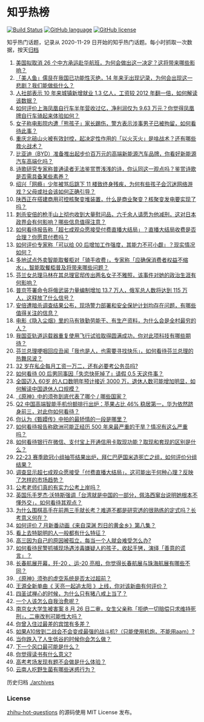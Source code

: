 # 知乎热榜
[![Build Status](https://github.com/ToWeLong/zhihu-hot-questions/workflows/CI/badge.svg)](https://github.com/ToWeLong/zhihu-hot-questions/actions)
[![GitHub language](https://img.shields.io/badge/language-golang-orange.svg)](https://golang.org/)
[![GitHub license](https://img.shields.io/github/license/ToWeLong/zhihu-hot-questions)](https://github.com/ToWeLong/zhihu-hot-questions/blob/main/LICENSE)

知乎热门话题，记录从 2020-11-29 日开始的知乎热门话题。每小时抓取一次数据，按天[归档](./archives)

<!-- BEGIN -->

1. [美国拟取消 26 个中方承运赴华航班，为何会做出这一决定？这将带来哪些影响？](https://www.zhihu.com/question/550062890)
1. [「美人鱼」儒艮在我国已功能性灭绝，14 年来无出现记录，为何会出现这一悲剧？我们能做些什么？](https://www.zhihu.com/question/549973547)
1. [人社部表示 10 年来城镇新增就业 1.3 亿人，工资较 2012 年翻一倍，如何解读该数据？](https://www.zhihu.com/question/549906723)
1. [如何评价上海凤凰自行车半年营收过亿，净利润仅为 9.63 万元？你觉得凤凰牌自行车骑起来体验如何？](https://www.zhihu.com/question/549868234)
1. [女子称电影院内遭「熊孩子」家长踢伤，警方表示涉事男子已被拘留，如何看待此事？](https://www.zhihu.com/question/549966925)
1. [重庆北碚山火被有效封控，起决定性作用的「以火灭火」是啥战术？还有哪些救火战术？](https://www.zhihu.com/question/550027748)
1. [比亚迪（BYD）准备推出起步价百万元的高端新能源汽车品牌，你看好新能源汽车高端化吗？](https://www.zhihu.com/question/549930353)
1. [诗歌研究专家称普通读者无法鉴赏贾浅浅的诗，你认同这一观点吗？鉴赏诗歌是否需具备某些素养？](https://www.zhihu.com/question/549854528)
1. [绍兴「网瘾」少年被骂后跳下 11 楼致终身残疾，为何有些孩子会沉迷网络游戏？父母或社会该如何正确引导？](https://www.zhihu.com/question/549591725)
1. [陕西正在搭建商用可控核聚变堆装置，什么是商业聚变？核聚变发电要实现了吗？](https://www.zhihu.com/question/549653138)
1. [刺杀安倍的枪手山上彻也收到大量慰问品，六千余人请愿为他减刑，这对日本政界会有何影响？哪些信息值得注意？](https://www.zhihu.com/question/549940544)
1. [如何看待报告称「超七成观众愿接受付费直播大结局」？直播大结局收费是否合理？你愿意付费吗？](https://www.zhihu.com/question/549924874)
1. [如何评价专家称「可以给 00 后增加工作强度，其能力不可小觑」？现实情况如何？](https://www.zhihu.com/question/550055580)
1. [多地试点外卖智能取餐柜对「骑手收费」，专家称「应确保消费者权益不缩水」，智能取餐柜普及将带来哪些问题？](https://www.zhihu.com/question/549906785)
1. [芬兰女总理马林在其总理官邸传出两名女子不雅照，该事件对她的政治生涯有何影响？](https://www.zhihu.com/question/549790307)
1. [普京签署命令将俄武装力量编制增加 13.7 万人，俄军总人数将达到 115 万人，这释放了什么信号？](https://www.zhihu.com/question/550015026)
1. [安倍遭暗杀调查结果公布，现场警力部署和安全保护计划均存在问题，有哪些值得关注的信息？](https://www.zhihu.com/question/549957562)
1. [电影《隐入尘烟》里的马有铁勤劳能干、有生产资料，为什么会是全村最穷的人？](https://www.zhihu.com/question/543217119)
1. [我国亚轨道运载器重复使用飞行试验取得圆满成功，你对此项科技有哪些期待？](https://www.zhihu.com/question/550017654)
1. [芬兰总理哽咽回应丑闻「我也是人，也需要寻找快乐」，如何看待芬兰总理的热舞风波？](https://www.zhihu.com/question/549974548)
1. [32 岁在私企每月工资一万二，还有必要考公务员吗?](https://www.zhihu.com/question/549216943)
1. [如何看待 00 后男同事因「失恋快死掉了」请假 0.5 天这件事？](https://www.zhihu.com/question/550073179)
1. [全国迈入 60岁 的人口数明年预计接近 3000 万，退休人数可能增加明显，如何解读中国退休人口规模？](https://www.zhihu.com/question/549740688)
1. [《原神》中的须弥到底代表了哪个 / 哪些国家？](https://www.zhihu.com/question/548408333)
1. [Q2 中国高端智能手机份额排行出炉：苹果占比 46% 稳居第一，华为依然跻身前三，对此你如何看待？](https://www.zhihu.com/question/549754907)
1. [你认为《甄嬛传》中拍的最矫情的一段是哪里？](https://www.zhihu.com/question/285232278)
1. [如何看待报告称欧洲可能正经历 500 年来最严重的干旱？情况有这么严重吗？](https://www.zhihu.com/question/549774832)
1. [如何看待银行在微信、支付宝上开通信用卡取现功能？取现和套现的区别是什么？](https://www.zhihu.com/question/549760252)
1. [22-23 赛季欧冠小组抽签结果出炉，拜仁巴萨国米造死亡之组，如何评价分组结果？](https://www.zhihu.com/question/550005566)
1. [调查显示超七成观众愿接受「付费直播大结局」，这可能出于何种心理？反映了怎样的市场趋势？](https://www.zhihu.com/question/549900766)
1. [公考老师们真的有实力公考上岸吗？](https://www.zhihu.com/question/549451566)
1. [英国乐手罗杰·沃特斯强调「台湾就是中国的一部分，佩洛西窜台说明她根本不懂外交」，如何看待其观点？](https://www.zhihu.com/question/549826707)
1. [为什么围棋高手在前两三手就长考？难道不都是研究透的很熟练的定式吗？长考意义何在？](https://www.zhihu.com/question/39051123)
1. [如何评价 7 月新番动画《来自深渊 烈日的黄金乡》第八集？](https://www.zhihu.com/question/549847926)
1. [看上去特聪明的人一般都有什么特征？](https://www.zhihu.com/question/19949725)
1. [高三因为自己的原因被孤立，每当一个人就会难受怎么办?](https://www.zhihu.com/question/549951339)
1. [如何看待民警抓捕现场遇涉毒嫌疑人的孩子，收起手铐，演绎「善意的谎言」？](https://www.zhihu.com/question/549626219)
1. [长春航展开幕，歼-20 、运-20 亮相，你觉得长春航展与珠海航展有哪些不同？](https://www.zhihu.com/question/549630500)
1. [《原神》须弥的虚空系统是否太过超前？](https://www.zhihu.com/question/550018619)
1. [王源全新单曲《 天亮一起追太阳 》上线，你对该新曲有何评价？](https://www.zhihu.com/question/549623852)
1. [四圣试禅心的时候，为什么只有猪八戒上当了？](https://www.zhihu.com/question/517036783)
1. [一个人该怎么自我治愈呢？](https://www.zhihu.com/question/548401765)
1. [南京女大学生被害案 8 月 26 日二审，女生父亲称「拒绝一切赔偿只求维持死刑」，二审改判可能性大吗？](https://www.zhihu.com/question/550039643)
1. [你曾入住过最差的宾馆有多差？](https://www.zhihu.com/question/337045402)
1. [如果A10放到二战会不会变成最强的战斗机?（只能使用机炮，不能用aam）?](https://www.zhihu.com/question/547623851)
1. [当你跌入了人生低谷的时候你会怎么做？](https://www.zhihu.com/question/547979751)
1. [下一个风口最可能是什么？](https://www.zhihu.com/question/343009345)
1. [你觉得读书有什么意义?](https://www.zhihu.com/question/549947480)
1. [高考考场发现有题不会做是什么体验？](https://www.zhihu.com/question/549168485)
1. [云南人吃野生菌有哪些迷惑行为？](https://www.zhihu.com/question/541660164)

<!-- END -->

历史归档 [./archives](./archives)


### License
[zhihu-hot-questions](https://github.com/towelong/zhihu-hot-questions) 的源码使用 MIT License 发布。